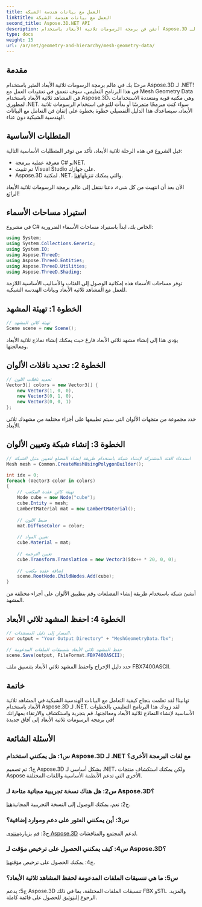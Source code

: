 ```yaml
---
title: العمل مع بيانات هندسة الشبكة
linktitle: العمل مع بيانات هندسة الشبكة
second_title: Aspose.3D.NET API
description: أتقن فن برمجة الرسومات ثلاثية الأبعاد باستخدام Aspose.3D لـ .NET. قم بإنشاء مشاهد ثلاثية الأبعاد مذهلة ومعالجتها وحفظها دون عناء.
type: docs
weight: 15
url: /ar/net/geometry-and-hierarchy/mesh-geometry-data/
---
```

## مقدمة

مرحبًا بك في عالم برمجة الرسومات ثلاثية الأبعاد المثير باستخدام Aspose.3D لـ .NET! في هذا البرنامج التعليمي، سوف نتعمق في تعقيدات العمل مع Mesh Geometry Data في المشاهد ثلاثية الأبعاد باستخدام Aspose.3D، وهي مكتبة قوية ومتعددة الاستخدامات لمطوري .NET. سواء كنت مبرمجًا متمرسًا أو بدأت للتو في استخدام الرسومات ثلاثية الأبعاد، سيساعدك هذا الدليل التفصيلي خطوة بخطوة على إتقان فن التعامل مع البيانات الهندسية الشبكية دون عناء.

## المتطلبات الأساسية

قبل الشروع في هذه الرحلة ثلاثية الأبعاد، تأكد من توفر المتطلبات الأساسية التالية:

- معرفة عملية ببرمجة C# و.NET.
- تم تثبيت Visual Studio على جهازك.
- Aspose.3D لمكتبة .NET، والتي يمكنك تنزيلها[هنا](https://releases.aspose.com/3d/net/).

الآن بعد أن انتهيت من كل شيء، دعنا ننتقل إلى عالم برمجة الرسومات ثلاثية الأبعاد الرائع!

## استيراد مساحات الأسماء

في مشروع C# الخاص بك، ابدأ باستيراد مساحات الأسماء الضرورية:

```csharp
using System;
using System.Collections.Generic;
using System.IO;
using Aspose.ThreeD;
using Aspose.ThreeD.Entities;
using Aspose.ThreeD.Utilities;
using Aspose.ThreeD.Shading;
```

توفر مساحات الأسماء هذه إمكانية الوصول إلى الفئات والأساليب الأساسية اللازمة للعمل مع المشاهد ثلاثية الأبعاد وبيانات الهندسة الشبكية.

## الخطوة 1: تهيئة المشهد

```csharp
// تهيئة كائن المشهد
Scene scene = new Scene();
```

يؤدي هذا إلى إنشاء مشهد ثلاثي الأبعاد فارغ حيث يمكنك إنشاء نماذج ثلاثية الأبعاد ومعالجتها.

## الخطوة 2: تحديد ناقلات الألوان

```csharp
// تحديد ناقلات اللون
Vector3[] colors = new Vector3[] {
    new Vector3(1, 0, 0),
    new Vector3(0, 1, 0),
    new Vector3(0, 0, 1)
};
```

حدد مجموعة من متجهات الألوان التي سيتم تطبيقها على أجزاء مختلفة من مشهدك ثلاثي الأبعاد.

## الخطوة 3: إنشاء شبكة وتعيين الألوان

```csharp
// استدعاء الفئة المشتركة لإنشاء شبكة باستخدام طريقة إنشاء المضلع لتعيين مثيل الشبكة
Mesh mesh = Common.CreateMeshUsingPolygonBuilder();

int idx = 0;
foreach (Vector3 color in colors)
{
    // تهيئة كائن عقدة المكعب
    Node cube = new Node("cube");
    cube.Entity = mesh;
    LambertMaterial mat = new LambertMaterial();
    
    // ضبط اللون
    mat.DiffuseColor = color;
    
    // تعيين المواد
    cube.Material = mat;
    
    // تعيين الترجمة
    cube.Transform.Translation = new Vector3(idx++ * 20, 0, 0);
    
    // إضافة عقدة مكعب
    scene.RootNode.ChildNodes.Add(cube);
}
```

أنشئ شبكة باستخدام طريقة إنشاء المضلعات وقم بتطبيق الألوان على أجزاء مختلفة من المشهد.

## الخطوة 4: احفظ المشهد ثلاثي الأبعاد

```csharp
// المسار إلى دليل المستندات.
var output = "Your Output Directory" + "MeshGeometryData.fbx";

// حفظ المشهد ثلاثي الأبعاد بتنسيقات الملفات المدعومة
scene.Save(output, FileFormat.FBX7400ASCII);
```

حدد دليل الإخراج واحفظ المشهد ثلاثي الأبعاد بتنسيق ملف FBX7400ASCII.

## خاتمة

تهانينا! لقد تعلمت بنجاح كيفية التعامل مع البيانات الهندسية الشبكية في المشاهد ثلاثية الأبعاد باستخدام Aspose.3D لـ .NET. لقد زودك هذا البرنامج التعليمي بالخطوات الأساسية لإنشاء النماذج ثلاثية الأبعاد ومعالجتها. قم بتجربة واستكشاف والارتقاء بمهاراتك في برمجة الرسومات ثلاثية الأبعاد إلى آفاق جديدة!

## الأسئلة الشائعة

### س1: هل يمكنني استخدام Aspose.3D لـ .NET مع لغات البرمجة الأخرى؟

ج1: تم تصميم Aspose.3D بشكل أساسي لـ .NET، ولكن يمكنك استكشاف منتجات Aspose الأخرى التي تدعم الأنظمة الأساسية واللغات المختلفة.

### س2: هل هناك نسخة تجريبية مجانية متاحة لـ Aspose.3D؟

 ج2: نعم، يمكنك الوصول إلى النسخة التجريبية المجانية[هنا](https://releases.aspose.com/).

### س3: أين يمكنني العثور على دعم وموارد إضافية؟

 ج3: قم بزيارة[منتدى Aspose.3D](https://forum.aspose.com/c/3d/18) لدعم المجتمع والمناقشات.

### س4: كيف يمكنني الحصول على ترخيص مؤقت لـ Aspose.3D؟

 ج4: يمكنك الحصول على ترخيص مؤقت[هنا](https://purchase.aspose.com/temporary-license/).

### س5: ما هي تنسيقات الملفات المدعومة لحفظ المشاهد ثلاثية الأبعاد؟

 ج5: يدعم Aspose.3D تنسيقات الملفات المختلفة، بما في ذلك FBX وSTL والمزيد. الرجوع إلى[توثيق](https://reference.aspose.com/3d/net/) للحصول على قائمة كاملة.